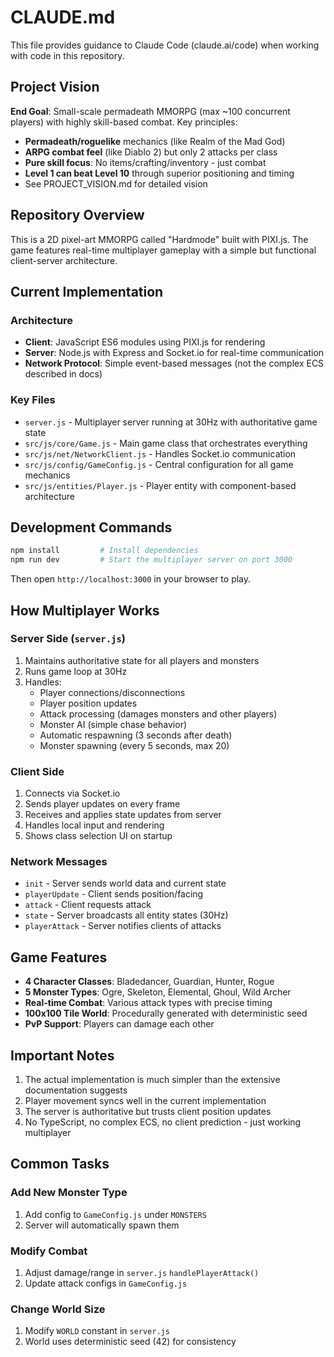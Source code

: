 # CLAUDE.md

This file provides guidance to Claude Code (claude.ai/code) when working with code in this repository.

## Project Vision

**End Goal**: Small-scale permadeath MMORPG (max ~100 concurrent players) with highly skill-based combat. Key principles:
- **Permadeath/roguelike** mechanics (like Realm of the Mad God)
- **ARPG combat feel** (like Diablo 2) but only 2 attacks per class
- **Pure skill focus**: No items/crafting/inventory - just combat
- **Level 1 can beat Level 10** through superior positioning and timing
- See PROJECT_VISION.md for detailed vision

## Repository Overview

This is a 2D pixel-art MMORPG called "Hardmode" built with PIXI.js. The game features real-time multiplayer gameplay with a simple but functional client-server architecture.

## Current Implementation

### Architecture
- **Client**: JavaScript ES6 modules using PIXI.js for rendering
- **Server**: Node.js with Express and Socket.io for real-time communication
- **Network Protocol**: Simple event-based messages (not the complex ECS described in docs)

### Key Files
- `server.js` - Multiplayer server running at 30Hz with authoritative game state
- `src/js/core/Game.js` - Main game class that orchestrates everything
- `src/js/net/NetworkClient.js` - Handles Socket.io communication
- `src/js/config/GameConfig.js` - Central configuration for all game mechanics
- `src/js/entities/Player.js` - Player entity with component-based architecture

## Development Commands

```bash
npm install         # Install dependencies
npm run dev         # Start the multiplayer server on port 3000
```

Then open `http://localhost:3000` in your browser to play.

## How Multiplayer Works

### Server Side (`server.js`)
1. Maintains authoritative state for all players and monsters
2. Runs game loop at 30Hz
3. Handles:
   - Player connections/disconnections
   - Player position updates
   - Attack processing (damages monsters and other players)
   - Monster AI (simple chase behavior)
   - Automatic respawning (3 seconds after death)
   - Monster spawning (every 5 seconds, max 20)

### Client Side
1. Connects via Socket.io
2. Sends player updates on every frame
3. Receives and applies state updates from server
4. Handles local input and rendering
5. Shows class selection UI on startup

### Network Messages
- `init` - Server sends world data and current state
- `playerUpdate` - Client sends position/facing
- `attack` - Client requests attack
- `state` - Server broadcasts all entity states (30Hz)
- `playerAttack` - Server notifies clients of attacks

## Game Features
- **4 Character Classes**: Bladedancer, Guardian, Hunter, Rogue
- **5 Monster Types**: Ogre, Skeleton, Elemental, Ghoul, Wild Archer
- **Real-time Combat**: Various attack types with precise timing
- **100x100 Tile World**: Procedurally generated with deterministic seed
- **PvP Support**: Players can damage each other

## Important Notes
1. The actual implementation is much simpler than the extensive documentation suggests
2. Player movement syncs well in the current implementation
3. The server is authoritative but trusts client position updates
4. No TypeScript, no complex ECS, no client prediction - just working multiplayer

## Common Tasks

### Add New Monster Type
1. Add config to `GameConfig.js` under `MONSTERS`
2. Server will automatically spawn them

### Modify Combat
1. Adjust damage/range in `server.js` `handlePlayerAttack()`
2. Update attack configs in `GameConfig.js`

### Change World Size
1. Modify `WORLD` constant in `server.js`
2. World uses deterministic seed (42) for consistency